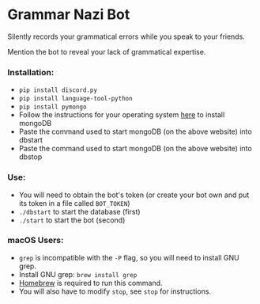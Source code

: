 # Grammar Nazi Bot

Silently records your grammatical errors while you speak to your friends.

Mention the bot to reveal your lack of grammatical expertise.

### Installation:
- `pip install discord.py`
- `pip install language-tool-python`
- `pip install pymongo`
- Follow the instructions for your operating system [here](https://www.mongodb.com/docs/manual/tutorial/) to install mongoDB
- Paste the command used to start mongoDB (on the above website) into dbstart
- Paste the command used to start mongoDB (on the above website) into dbstop

### Use:
- You will need to obtain the bot's token (or create your bot own and put its token in a file called `BOT_TOKEN`)
- `./dbstart` to start the database (first)
- `./start` to start the bot (second)

### macOS Users:
- `grep` is incompatible with the `-P` flag, so you will need to install GNU grep.
- Install GNU grep: `brew install grep`
- [Homebrew](https://brew.sh) is required to run this command.
- You will also have to modify `stop`, see `stop` for instructions.
